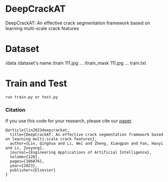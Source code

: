 # DeepCrackAT
DeepCrackAT: An effective crack segmentation framework based on learning multi-scale crack features

# Dataset
/data
  /dataset's name
    /train
      111.jpg
      ...
    /train_mask
      111.jpg
      ...
    train.txt
      

# Train and Test
```
run train.py or test.py
```

### Citation
If you use this code for your research, please cite our [paper](https://arxiv.org/pdf/2007.15651).
```
@article{lin2023deepcrackat,
  title={DeepCrackAT: An effective crack segmentation framework based on learning multi-scale crack features},
  author={Lin, Qinghua and Li, Wei and Zheng, Xiangpan and Fan, Haoyi and Li, Zuoyong},
  journal={Engineering Applications of Artificial Intelligence},
  volume={126},
  pages={106876},
  year={2023},
  publisher={Elsevier}
}
```
